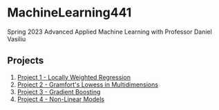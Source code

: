# MachineLearning441
Spring 2023 Advanced Applied Machine Learning with Professor Daniel Vasiliu

## Projects
1. [Project 1 - Locally Weighted Regression](https://elizabethe56.github.io/MachineLearning441/Project1.html)
2. [Project 2 - Gramfort's Lowess in Multidimensions](https://elizabethe56.github.io/MachineLearning441/Project2.html)
3. [Project 3 - Gradient Boosting](https://elizabethe56.github.io/MachineLearning441/Project3.html)
4. [Project 4 - Non-Linear Models](https://elizabethe56.github.io/MachineLearning441/Project4.html)
